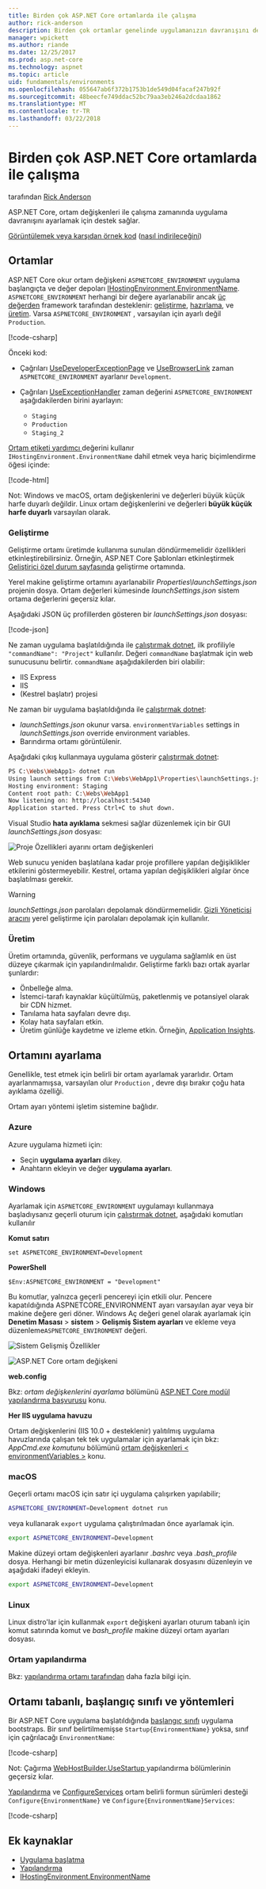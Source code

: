 ```yaml
---
title: Birden çok ASP.NET Core ortamlarda ile çalışma
author: rick-anderson
description: Birden çok ortamlar genelinde uygulamanızın davranışını denetlemek için ASP.NET Core destek nasıl sağladığını öğrenin.
manager: wpickett
ms.author: riande
ms.date: 12/25/2017
ms.prod: asp.net-core
ms.technology: aspnet
ms.topic: article
uid: fundamentals/environments
ms.openlocfilehash: 055647ab6f372b1753b1de549d04facaf247b92f
ms.sourcegitcommit: 48beecfe749ddac52bc79aa3eb246a2dcdaa1862
ms.translationtype: MT
ms.contentlocale: tr-TR
ms.lasthandoff: 03/22/2018
---
```

# <a name="work-with-multiple-environments-in-aspnet-core"></a>Birden çok ASP.NET Core ortamlarda ile çalışma

tarafından [Rick Anderson](https://twitter.com/RickAndMSFT)

ASP.NET Core, ortam değişkenleri ile çalışma zamanında uygulama davranışını ayarlamak için destek sağlar.

[Görüntülemek veya karşıdan örnek kod](https://github.com/aspnet/Docs/tree/master/aspnetcore/fundamentals/environments/sample) ([nasıl indirileceğini](xref:tutorials/index#how-to-download-a-sample))

## <a name="environments"></a>Ortamlar

ASP.NET Core okur ortam değişkeni `ASPNETCORE_ENVIRONMENT` uygulama başlangıçta ve değer depoları [IHostingEnvironment.EnvironmentName](https://docs.microsoft.com/dotnet/api/microsoft.aspnetcore.hosting.ihostingenvironment.environmentname?view=aspnetcore-2.0#Microsoft_AspNetCore_Hosting_IHostingEnvironment_EnvironmentName). `ASPNETCORE_ENVIRONMENT` herhangi bir değere ayarlanabilir ancak [üç değerden](https://docs.microsoft.com/dotnet/api/microsoft.aspnetcore.hosting.environmentname?view=aspnetcore-2.0) framework tarafından desteklenir: [geliştirme](https://docs.microsoft.com/dotnet/api/microsoft.aspnetcore.hosting.environmentname.development?view=aspnetcore-2.0), [hazırlama](https://docs.microsoft.com/dotnet/api/microsoft.aspnetcore.hosting.environmentname.staging?view=aspnetcore-2.0), ve [üretim](https://docs.microsoft.com/dotnet/api/microsoft.aspnetcore.hosting.environmentname.production?view=aspnetcore-2.0). Varsa `ASPNETCORE_ENVIRONMENT` , varsayılan için ayarlı değil `Production`.

[!code-csharp[](environments/sample/WebApp1/Startup.cs?name=snippet)]

Önceki kod:

* Çağrıları [UseDeveloperExceptionPage](https://docs.microsoft.com/dotnet/api/microsoft.aspnetcore.builder.developerexceptionpageextensions.usedeveloperexceptionpage?view=aspnetcore-2.0#Microsoft_AspNetCore_Builder_DeveloperExceptionPageExtensions_UseDeveloperExceptionPage_Microsoft_AspNetCore_Builder_IApplicationBuilder_) ve [UseBrowserLink](https://docs.microsoft.com/dotnet/api/microsoft.aspnetcore.builder.browserlinkextensions.usebrowserlink?view=aspnetcore-2.0#Microsoft_AspNetCore_Builder_BrowserLinkExtensions_UseBrowserLink_Microsoft_AspNetCore_Builder_IApplicationBuilder_) zaman `ASPNETCORE_ENVIRONMENT` ayarlanır `Development`.
* Çağrıları [UseExceptionHandler](https://docs.microsoft.com/dotnet/api/microsoft.aspnetcore.builder.exceptionhandlerextensions.useexceptionhandler?view=aspnetcore-2.0#Microsoft_AspNetCore_Builder_ExceptionHandlerExtensions_UseExceptionHandler_Microsoft_AspNetCore_Builder_IApplicationBuilder_) zaman değerini `ASPNETCORE_ENVIRONMENT` aşağıdakilerden birini ayarlayın:

    * `Staging`
    * `Production`
    * `Staging_2`

[Ortam etiketi yardımcı ](xref:mvc/views/tag-helpers/builtin-th/environment-tag-helper) değerini kullanır `IHostingEnvironment.EnvironmentName` dahil etmek veya hariç biçimlendirme öğesi içinde:

[!code-html[](environments/sample/WebApp1/Pages/About.cshtml)]

Not: Windows ve macOS, ortam değişkenlerini ve değerleri büyük küçük harfe duyarlı değildir. Linux ortam değişkenlerini ve değerleri **büyük küçük harfe duyarlı** varsayılan olarak.

### <a name="development"></a>Geliştirme

Geliştirme ortamı üretimde kullanıma sunulan döndürmemelidir özellikleri etkinleştirebilirsiniz. Örneğin, ASP.NET Core Şablonları etkinleştirmek [Geliştirici özel durum sayfasında](xref:fundamentals/error-handling#the-developer-exception-page) geliştirme ortamında.

Yerel makine geliştirme ortamını ayarlanabilir *Properties\launchSettings.json* projenin dosya. Ortam değerleri kümesinde *launchSettings.json* sistem ortama değerlerini geçersiz kılar.

Aşağıdaki JSON üç profillerden gösteren bir *launchSettings.json* dosyası:

[!code-json[](environments/sample/WebApp1/Properties/launchSettings.json?highlight=10,11,18,26)]

Ne zaman uygulama başlatıldığında ile [çalıştırmak dotnet](/dotnet/core/tools/dotnet-run), ilk profiliyle `"commandName": "Project"` kullanılır. Değeri `commandName` başlatmak için web sunucusunu belirtir. `commandName` aşağıdakilerden biri olabilir:

* IIS Express
* IIS
* (Kestrel başlatır) projesi

Ne zaman bir uygulama başlatıldığında ile [çalıştırmak dotnet](/dotnet/core/tools/dotnet-run):

* *launchSettings.json* okunur varsa. `environmentVariables` settings in *launchSettings.json* override environment variables.
* Barındırma ortamı görüntülenir.


Aşağıdaki çıkış kullanmaya uygulama gösterir [çalıştırmak dotnet](/dotnet/core/tools/dotnet-run):
```bash
PS C:\Webs\WebApp1> dotnet run
Using launch settings from C:\Webs\WebApp1\Properties\launchSettings.json...
Hosting environment: Staging
Content root path: C:\Webs\WebApp1
Now listening on: http://localhost:54340
Application started. Press Ctrl+C to shut down.
```

Visual Studio **hata ayıklama** sekmesi sağlar düzenlemek için bir GUI *launchSettings.json* dosyası:

![Proje Özellikleri ayarını ortam değişkenleri](environments/_static/project-properties-debug.png)

Web sunucu yeniden başlatılana kadar proje profillere yapılan değişiklikler etkilerini göstermeyebilir. Kestrel, ortama yapılan değişiklikleri algılar önce başlatılması gerekir.

>[!WARNING]
> *launchSettings.json* parolaları depolamak döndürmemelidir. [Gizli Yöneticisi aracını](xref:security/app-secrets) yerel geliştirme için parolaları depolamak için kullanılır.

### <a name="production"></a>Üretim

Üretim ortamında, güvenlik, performans ve uygulama sağlamlık en üst düzeye çıkarmak için yapılandırılmalıdır. Geliştirme farklı bazı ortak ayarlar şunlardır:

* Önbelleğe alma.
* İstemci-tarafı kaynaklar küçültülmüş, paketlenmiş ve potansiyel olarak bir CDN hizmet.
* Tanılama hata sayfaları devre dışı.
* Kolay hata sayfaları etkin.
* Üretim günlüğe kaydetme ve izleme etkin. Örneğin, [Application Insights](/azure/application-insights/app-insights-asp-net-core).

## <a name="setting-the-environment"></a>Ortamını ayarlama

Genellikle, test etmek için belirli bir ortam ayarlamak yararlıdır. Ortam ayarlanmamışsa, varsayılan olur `Production` , devre dışı bırakır çoğu hata ayıklama özelliği.

Ortam ayarı yöntemi işletim sistemine bağlıdır.

### <a name="azure"></a>Azure

Azure uygulama hizmeti için:

* Seçin **uygulama ayarları** dikey.
* Anahtarın ekleyin ve değer **uygulama ayarları**.


### <a name="windows"></a>Windows
Ayarlamak için `ASPNETCORE_ENVIRONMENT` uygulamayı kullanmaya başladıysanız geçerli oturum için [çalıştırmak dotnet](/dotnet/core/tools/dotnet-run), aşağıdaki komutları kullanılır

**Komut satırı**
```
set ASPNETCORE_ENVIRONMENT=Development
```
**PowerShell**
```
$Env:ASPNETCORE_ENVIRONMENT = "Development"
```

Bu komutlar, yalnızca geçerli pencereyi için etkili olur. Pencere kapatıldığında ASPNETCORE_ENVIRONMENT ayarı varsayılan ayar veya bir makine değere geri döner. Windows Aç değeri genel olarak ayarlamak için **Denetim Masası** > **sistem** > **Gelişmiş Sistem ayarları** ve ekleme veya düzenleme`ASPNETCORE_ENVIRONMENT` değeri.

![Sistem Gelişmiş Özellikler](environments/_static/systemsetting_environment.png)

![ASP.NET Core ortam değişkeni](environments/_static/windows_aspnetcore_environment.png)


**web.config**

Bkz: *ortam değişkenlerini ayarlama* bölümünü [ASP.NET Core modül yapılandırma başvurusu](xref:host-and-deploy/aspnet-core-module#setting-environment-variables) konu.

**Her IIS uygulama havuzu**

Ortam değişkenlerini (IIS 10.0 + desteklenir) yalıtılmış uygulama havuzlarında çalışan tek tek uygulamalar için ayarlamak için bkz: *AppCmd.exe komutunu* bölümünü [ortam değişkenleri \< environmentVariables >](/iis/configuration/system.applicationHost/applicationPools/add/environmentVariables/#appcmdexe) konu.

### <a name="macos"></a>macOS
Geçerli ortamı macOS için satır içi uygulama çalışırken yapılabilir;

```bash
ASPNETCORE_ENVIRONMENT=Development dotnet run
```
veya kullanarak `export` uygulama çalıştırılmadan önce ayarlamak için.

```bash
export ASPNETCORE_ENVIRONMENT=Development
```
Makine düzeyi ortam değişkenleri ayarlanır *.bashrc* veya *.bash_profile* dosya. Herhangi bir metin düzenleyicisi kullanarak dosyasını düzenleyin ve aşağıdaki ifadeyi ekleyin.

```bash
export ASPNETCORE_ENVIRONMENT=Development
```

### <a name="linux"></a>Linux
Linux distro'lar için kullanmak `export` değişkeni ayarları oturum tabanlı için komut satırında komut ve *bash_profile* makine düzeyi ortam ayarları dosyası.

### <a name="configuration-by-environment"></a>Ortam yapılandırma

Bkz: [yapılandırma ortamı tarafından](xref:fundamentals/configuration/index#configuration-by-environment) daha fazla bilgi için.

<a name="startup-conventions"></a>
## <a name="environment-based-startup-class-and-methods"></a>Ortamı tabanlı, başlangıç sınıfı ve yöntemleri

Bir ASP.NET Core uygulama başlatıldığında [başlangıç sınıfı](xref:fundamentals/startup) uygulama bootstraps. Bir sınıf belirtilmemişse `Startup{EnvironmentName}` yoksa, sınıf için çağrılacağı `EnvironmentName`:

[!code-csharp[](environments/sample/WebApp1/StartupDev.cs?name=snippet&highlight=1)]

Not: Çağırma [WebHostBuilder.UseStartup<TStartup> ](https://docs.microsoft.com/dotnet/api/microsoft.aspnetcore.hosting.webhostbuilderextensions.usestartup?view=aspnetcore-2.0#Microsoft_AspNetCore_Hosting_WebHostBuilderExtensions_UseStartup__1_Microsoft_AspNetCore_Hosting_IWebHostBuilder_) yapılandırma bölümlerinin geçersiz kılar.

[Yapılandırma](https://docs.microsoft.com/dotnet/api/microsoft.aspnetcore.hosting.startupbase.configure?view=aspnetcore-2.0#Microsoft_AspNetCore_Hosting_StartupBase_Configure_Microsoft_AspNetCore_Builder_IApplicationBuilder_) ve [ConfigureServices](https://docs.microsoft.com/dotnet/api/microsoft.aspnetcore.hosting.startupbase.configureservices?view=aspnetcore-2.0) ortam belirli formun sürümleri desteği `Configure{EnvironmentName}` ve `Configure{EnvironmentName}Services`:

[!code-csharp[](environments/sample/WebApp1/Startup.cs?name=snippet_all&highlight=15,37)]

## <a name="additional-resources"></a>Ek kaynaklar

* [Uygulama başlatma](xref:fundamentals/startup)
* [Yapılandırma](xref:fundamentals/configuration/index)
* [IHostingEnvironment.EnvironmentName](https://docs.microsoft.com/dotnet/api/microsoft.aspnetcore.hosting.ihostingenvironment.environmentname?view=aspnetcore-2.0#Microsoft_AspNetCore_Hosting_IHostingEnvironment_EnvironmentName)
